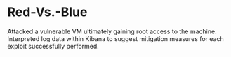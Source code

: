 # Red-Vs.-Blue
Attacked a vulnerable VM ultimately gaining root access to the machine. Interpreted log data within Kibana to suggest mitigation measures for each exploit successfully performed.
